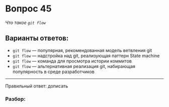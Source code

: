 # Вопрос 45
_Что такое `git flow`_

## Варианты ответов:

- `git flow` — популярная, рекомендованная модель ветвления git
- `git flow` — надстройка над git, реализующая паттерн State machine
- `git flow` — команда для просмотра истории коммитов
- `git flow` — альтернативная реализация git, набирающая популярность в среде разработчиков

___

Правильный ответ: дописать

### Разбор: